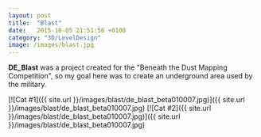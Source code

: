 ```yaml
---
layout: post
title:  "Blast"
date:   2015-10-05 21:51:56 +0100
category: "3D/LevelDesign"
image: /images/blast.jpg
---
```


**DE_Blast** was a project created for the "Beneath the Dust Mapping Competition", so my goal here was to create an underground area used by the military.

[![Cat #1]({{ site.url }}/images/blast/de_blast_beta010007.jpg)]({{ site.url }}/images/blast/de_blast_beta010007.jpg)
[![Cat #2]({{ site.url }}/images/blast/de_blast_beta010007.jpg)]({{ site.url }}/images/blast/de_blast_beta010007.jpg)
